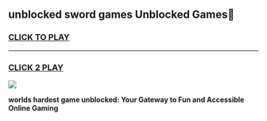 
## unblocked sword games Unblocked Games👋
<h3>
<a href="https://premium.freeplayer.one?title=unblocked_sword_games&ref=16F">CLICK TO PLAY</a></h3>
<hr>

<h3>
<a href="https://premium.freeplayer.one?title=unblocked_sword_games&ref=16F">CLICK 2 PLAY</a>
  
</h3>

<a href="https://premium.freeplayer.one?title=unblocked_sword_games&ref=16F/"><img src="https://clearcache.store/games.png"></a>


**worlds hardest game unblocked: Your Gateway to Fun and Accessible Online Gaming**
